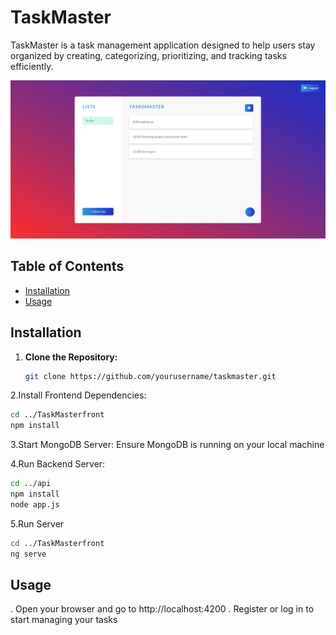 # TaskMaster

TaskMaster is a task management application designed to help users stay organized by creating, categorizing, prioritizing, and tracking tasks efficiently.

![Project Screenshot](image.png)

## Table of Contents

- [Installation](#installation)
- [Usage](#usage)

## Installation

1. **Clone the Repository:**
   ```bash
   git clone https://github.com/yourusername/taskmaster.git
   ```

2.Install Frontend Dependencies:
   ```bash
   cd ../TaskMasterfront
   npm install
   ```
3.Start MongoDB Server:
   Ensure MongoDB is running on your local machine

4.Run Backend Server:
   ```bash
   cd ../api
   npm install
   node app.js
   ```

5.Run Server
   ```bash
   cd ../TaskMasterfront
   ng serve
   ```

## Usage
   . Open your browser and go to http://localhost:4200
   . Register or log in to start managing your tasks


   

   
